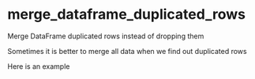 # merge_dataframe_duplicated_rows

Merge DataFrame duplicated rows instead of dropping them

Sometimes it is better to merge all data when we find out duplicated rows

Here is an example